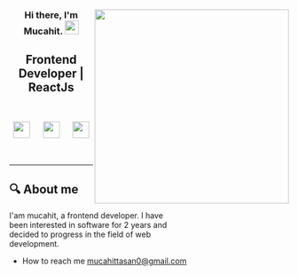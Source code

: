 <div align='center'>
<img src="https://user-images.githubusercontent.com/88967412/165057331-95b5d0a4-9db1-4476-a054-e44fbb65b2d9.gif" align="right" width="350" >

### Hi there, I'm Mucahit. <img src="https://media.giphy.com/media/hvRJCLFzcasrR4ia7z/giphy.gif" width="25px">

## Frontend Developer | ReactJs

<br />

<p align='center'>
<a href="https://www.linkedin.com/in/mucahittasan"><img height="30" src="https://raw.githubusercontent.com/peterthehan/peterthehan/master/assets/linkedin.svg"></a>&nbsp;&nbsp; &nbsp;&nbsp;
<a href="https://www.linkedin.com/in/mucahittasan"><img height="30" src="https://raw.githubusercontent.com/hussainweb/hussainweb/main/icons/instagram.png"></a>&nbsp;&nbsp; &nbsp;&nbsp;
<a href="https://twitter.com/MurattTasan"><img height="30" src="https://raw.githubusercontent.com/peterthehan/peterthehan/master/assets/twitter.svg"></a>

 </p>

</div>

<br />

---

## 🔍 About me

<p style="width:300px">I'am mucahit, a frontend developer. I have been interested in software for 2 years and decided to progress in the field of web development.
</p>

- How to reach me [mucahittasan0@gmail.com](mailto:mucahittasan0@gmail.com)
